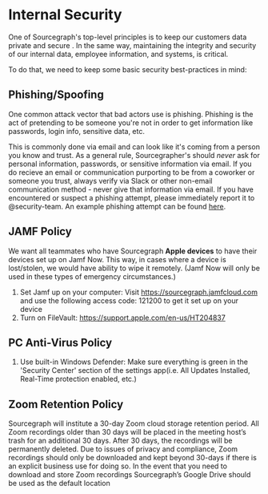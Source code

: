 # Internal Security 

One of Sourcegraph's top-level principles is to keep our customers data private and secure . In the same way, maintaining the integrity and security of our 
internal data, employee information, and systems, is critical.

To do that, we need to keep some basic security best-practices in mind: 

## Phishing/Spoofing

One common attack vector that bad actors use is phishing. Phishing is the act of pretending to be someone you're not in order to get information like passwords, 
login info, sensitive data, etc. 

This is commonly done via email and can look like it's coming from a person you know and trust. As a general rule, Sourcegrapher's should *never* ask for personal 
information, passwords, or sensitive information via email. If you do recieve an email or communication purporting to be from a coworker or someone you trust, 
always verify via Slack or other non-email communication method - never give that information via email. If you have encountered or suspect a phishing attempt, 
please immediately report it to @security-team. An example phishing attempt can be found [here](https://photos.app.goo.gl/LEzDYiQjCYzfmw2a8).

## JAMF Policy

We want all teammates who have Sourcegraph **Apple devices** to have their devices set up on Jamf Now. This way, in cases where a device is lost/stolen, we would have ability to wipe it remotely. (Jamf Now will only be used in these types of emergency circumstances.)

1. Set Jamf up on your computer: Visit https://sourcegraph.jamfcloud.com and use the following access code: 121200 to get it set up on your device
2. Turn on FileVault: https://support.apple.com/en-us/HT204837

## PC Anti-Virus Policy

1. Use built-in Windows Defender: Make sure everything is green in the 'Security Center' section of the settings app(i.e. All Updates Installed, Real-Time protection enabled, etc.)

## Zoom Retention Policy

Sourcegraph will institute a 30-day Zoom cloud storage retention period.  All Zoom recordings older than 30 days will be placed in the meeting host’s trash for an additional 30 days.  After 30 days, the recordings will be permanently deleted. Due to issues of privacy and compliance, Zoom recordings should only be downloaded and kept beyond 30-days if there is an explicit business use for doing so. In the event that you need to download and store Zoom recordings Sourcegraph’s Google Drive should be used as the default location
